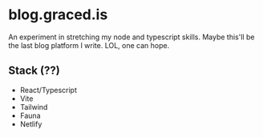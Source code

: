 # blog.graced.is
An experiment in stretching my node and typescript skills. Maybe this'll be the last blog platform I write. LOL, one can hope.

## Stack (??)
* React/Typescript
* Vite
* Tailwind
* Fauna
* Netlify